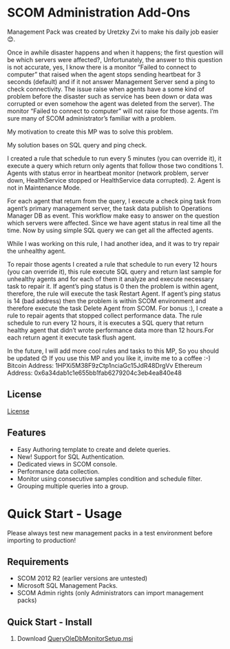 # SCOM Administration Add-Ons

Management Pack was created by Uretzky Zvi to make his daily job easier 😊.

Once in awhile disaster happens and when it happens; the first question will be which servers were affected?, Unfortunately, the answer to this question is not accurate, yes, I know there is a monitor “Failed to connect to computer” that raised when the agent stops sending heartbeat for 3 seconds (default) and if it not answer Management Server send a ping to check connectivity. The issue raise when agents have a some kind of problem before the disaster such as service has been down or data was corrupted or even somehow the agent was deleted from the server). The monitor “Failed to connect to computer” will not raise for those agents. I’m sure many of SCOM administrator’s familiar with a problem.

My motivation to create this MP was to solve this problem.

My solution bases on SQL query and ping check.

I created a rule that schedule to run every 5 minutes (you can override it), it execute a query which return only agents that follow those two conditions 1. Agents with status error in heartbeat monitor (network problem, server down, HealthService stopped or HealthService data corrupted). 2. Agent is not in Maintenance Mode.

For each agent that return from the query, I execute a check ping task from agent’s primary management server, the task data publish to Operations Manager DB as event. This workflow make easy to answer on the question which servers were affected. Since we have agent status in real time all the time. Now by using simple SQL query we can get all the affected agents.

While I was working on this rule, I had another idea, and it was to try repair the unhealthy agent.

To repair those agents I created a rule that schedule to run every 12 hours (you can override it), this rule execute SQL query and return last sample for unhealthy agents and for each of them it analyze and execute necessary task to repair it. 
If agent’s ping status is 0 then the problem is within agent, therefore, the rule will execute the task Restart Agent. If agent’s ping status is 14 (bad address) then the problem is within SCOM environment and therefore execute the task Delete Agent from SCOM. 
For bonus :), I create a rule to repair agents that stopped collect performance data. The rule schedule to run every 12 hours, it is executes a SQL query that return healthy agent that didn’t wrote performance data more than 12 hours.For each return agent it execute task flush agent.

In the future, I will add more cool rules and tasks to this MP, So you should be updated 😊 
If you use this MP and you like it, invite me to a coffee :-)
Bitcoin Address: 1HPXi5M38F9zCtp1nciaGc15JdR48DrgVv
Ethereum Address: 0x6a34dab1c1e655bb1fab6279204c3eb4ea840e48

## License

[License](https://github.com/uretskyzvi/SCOMAdministration/blob/master/LICENSE)

## Features
* Easy Authoring template to create and delete queries.
* New! Support for SQL Authentication. 
* Dedicated views in SCOM console.
* Performance data collection.
* Monitor using consecutive samples condition and schedule filter.
* Grouping multiple queries into a group.

# Quick Start - Usage
Please always test new management packs in a test environment before importing to production!

## Requirements
* SCOM 2012 R2 (earlier versions are untested)
* Microsoft SQL Management Packs.
* SCOM Admin rights (only Administrators can import management packs)
## Quick Start - Install
1. Download [QueryOleDbMonitorSetup.msi](https://github.com/UretzkyZvi/Monitor-Applications-Using-SQL-Queries/releases/download/V2.0.0.1/QueryOleDbMonitorSetup.msi)

